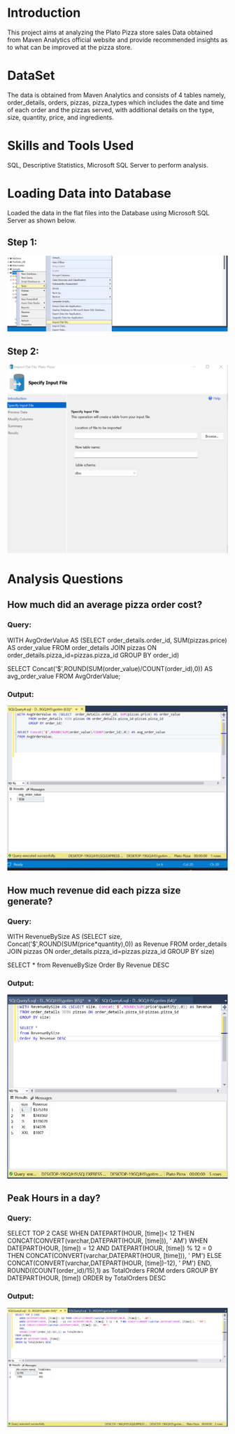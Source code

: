 # Introduction

This project aims at analyzing the Plato Pizza store sales Data obtained from Maven Analytics official website and provide recommended insights as to what can be improved at the pizza store. 


# DataSet

The data is obtained from Maven Analytics and consists of 4 tables namely, order_details, orders, pizzas, pizza_types which includes the date and time of each order and the pizzas served, with additional details on the type, size, quantity, price, and ingredients.


# Skills and Tools Used

SQL, Descriptive Statistics, Microsoft SQL Server to perform analysis.


# Loading Data into Database

Loaded the data in the flat files into the Database using Microsoft SQL Server as shown below.

## Step 1: 

![Alt text](https://github.com/shriyagoti/SQL-Portfolio-Project/blob/main/PlatoPizzaAnalysisSQL/assets/LoadingData.png)

## Step 2:

![Alt text](https://github.com/shriyagoti/SQL-Portfolio-Project/blob/main/PlatoPizzaAnalysisSQL/assets/BrowseFile.png)

# Analysis Questions 

## How much did an average pizza order cost?

### Query: 

WITH AvgOrderValue AS (SELECT  order_details.order_id, SUM(pizzas.price) AS order_value
	  FROM order_details JOIN pizzas ON order_details.pizza_id=pizzas.pizza_id
	  GROUP BY order_id)

SELECT Concat('$',ROUND(SUM(order_value)/COUNT(order_id),0)) AS avg_order_value
FROM AvgOrderValue;

### Output:

![Alt text](https://github.com/shriyagoti/SQL-Portfolio-Project/blob/main/PlatoPizzaAnalysisSQL/assets/AvgOrder.png)



## How much revenue did each pizza size generate?

### Query:

WITH RevenueBySize AS (SELECT size, Concat('$',ROUND(SUM(price*quantity),0)) as Revenue
FROM order_details JOIN pizzas ON order_details.pizza_id=pizzas.pizza_id
GROUP BY size)

SELECT *
from RevenueBySize
Order By Revenue DESC

### Output:

![Alt text](https://github.com/shriyagoti/SQL-Portfolio-Project/blob/main/PlatoPizzaAnalysisSQL/assets/RevenueBySize.png)



## Peak Hours in a day?

### Query:

SELECT TOP 2 CASE
   WHEN DATEPART(HOUR, [time])< 12 THEN CONCAT(CONVERT(varchar,DATEPART(HOUR, [time])), ' AM')
   WHEN DATEPART(HOUR, [time]) = 12 AND DATEPART(HOUR, [time]) % 12 = 0  THEN CONCAT(CONVERT(varchar,DATEPART(HOUR, [time])), ' PM')
   ELSE CONCAT(CONVERT(varchar,DATEPART(HOUR, [time])-12), ' PM')
   END,
   ROUND((COUNT(order_id)/15),1) as TotalOrders
FROM orders
GROUP BY DATEPART(HOUR, [time])
ORDER by TotalOrders DESC

### Output:

![Alt text](https://github.com/shriyagoti/SQL-Portfolio-Project/blob/main/PlatoPizzaAnalysisSQL/assets/PeakHour.png)



